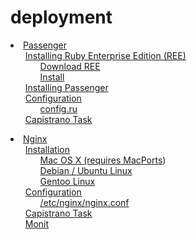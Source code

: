 # deployment

 <li><a href='/en/deployment/passenger'>Passenger</a><ul style='list-style: none;'><li><a href='/en/deployment/passenger#installing_ruby_enterprise_edition_ree'>Installing Ruby Enterprise Edition (REE)</a><ul style='list-style: none;'><li><a href='/en/deployment/passenger#download_ree'>Download REE</a></li><li><a href='/en/deployment/passenger#install'>Install</a></li></ul></li><li><a href='/en/deployment/passenger#installing_passenger'>Installing Passenger</a></li><li><a href='/en/deployment/passenger#configuration'>Configuration</a><ul style='list-style: none;'><li><a href='/en/deployment/passenger#configru'>config.ru</a></li></ul></li><li><a href='/en/deployment/passenger#capistrano_task'>Capistrano Task</a></li></ul></li>

<li><a href='/en/deployment/nginx'>Nginx</a><ul style='list-style: none;'><li><a href='/en/deployment/nginx#installation'>Installation</a><ul style='list-style: none;'><li><a href='/en/deployment/nginx#mac_os_x_requires_macports'>Mac OS X (requires <a href='http://macports.org/'>MacPorts</a>)</a></li><li><a href='/en/deployment/nginx#debian__ubuntu_linux'>Debian / Ubuntu Linux</a></li><li><a href='/en/deployment/nginx#gentoo_linux'>Gentoo Linux</a></li></ul></li><li><a href='/en/deployment/nginx#configuration'>Configuration</a><ul style='list-style: none;'><li><a href='/en/deployment/nginx#etcnginxnginxconf'>/etc/nginx/nginx.conf</a></li></ul></li><li><a href='/en/deployment/nginx#capistrano_task'>Capistrano Task</a></li><li><a href='/en/deployment/nginx#monit'>Monit</a></li></ul></li> 